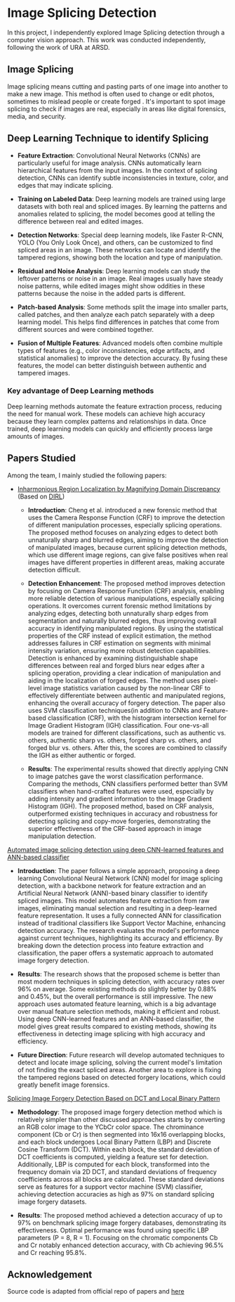
# Image Splicing Detection

In this project, I independently explored Image Splicing detection through a computer vision approach. This work was conducted independently, following the work of URA at ARSD.

## Image Splicing
Image splicing means cutting and pasting parts of one image into another to make a new image. This method is often used to change or edit photos, sometimes to mislead people or create forged . It's important to spot image splicing to check if images are real, especially in areas like digital forensics, media, and security.

## Deep Learning Technique to identify Splicing
- **Feature Extraction**: Convolutional Neural Networks (CNNs) are particularly useful for image analysis. CNNs automatically learn hierarchical features from the input images. In the context of splicing detection, CNNs can identify subtle inconsistencies in texture, color, and edges that may indicate splicing.

- **Training on Labeled Data**: Deep learning models are trained using large datasets with both real and spliced images. By learning the patterns and anomalies related to splicing, the model becomes good at telling the difference between real and edited images.

- **Detection Networks**: Special deep learning models, like Faster R-CNN, YOLO (You Only Look Once), and others, can be customized to find spliced areas in an image. These networks can locate and identify the tampered regions, showing both the location and type of manipulation.

- **Residual and Noise Analysis**: Deep learning models can study the leftover patterns or noise in an image. Real images usually have steady noise patterns, while edited images might show oddities in these patterns because the noise in the added parts is different.

- **Patch-based Analysis**: Some methods split the image into smaller parts, called patches, and then analyze each patch separately with a deep learning model. This helps find differences in patches that come from different sources and were combined together.

- **Fusion of Multiple Features**: Advanced models often combine multiple types of features (e.g., color inconsistencies, edge artifacts, and statistical anomalies) to improve the detection accuracy. By fusing these features, the model can better distinguish between authentic and tampered images.

### Key advantage of Deep Learning methods

Deep learning methods automate the feature extraction process, reducing the need for manual work. These models can achieve high accuracy because they learn complex patterns and relationships in data. Once trained, deep learning models can quickly and efficiently process large amounts of images.

## Papers Studied

Among the team, I mainly studied the following papers: 

- [Inharmonious Region Localization by Magnifying Domain Discrepancy](https://cdn.aaai.org/ojs/20048/20048-13-24061-1-2-20220628.pdf) (Based on [DIRL](https://arxiv.org/pdf/2104.09453))
    - **Introduction**: Cheng et al. introduced a new forensic method that uses the Camera Response Function (CRF) to improve the detection of different manipulation processes, especially splicing operations. The proposed method focuses on analyzing edges to detect both unnaturally sharp and blurred edges, aiming to improve the detection of manipulated images, because current splicing detection methods, which use different image regions, can give false positives when real images have different properties in different areas, making accurate detection difficult.

    - **Detection Enhancement**: The proposed method improves detection by focusing on Camera Response Function (CRF) analysis, enabling more reliable detection of various manipulations, especially splicing operations. It overcomes current forensic method limitations by analyzing edges, detecting both unnaturally sharp edges from segmentation and naturally blurred edges, thus improving overall accuracy in identifying manipulated regions. By using the statistical properties of the CRF instead of explicit estimation, the method addresses failures in CRF estimation on segments with minimal intensity variation, ensuring more robust detection capabilities. Detection is enhanced by examining distinguishable shape differences between real and forged blurs near edges after a splicing operation, providing a clear indication of manipulation and aiding in the localization of forged edges. The method uses pixel-level image statistics variation caused by the non-linear CRF to effectively differentiate between authentic and manipulated regions, enhancing the overall accuracy of forgery detection. The paper also uses SVM classification techniques(in addition to CNNs and Feature-based classification (CRF), with the histogram intersection kernel for Image Gradient Histogram (IGH) classification. Four one-vs-all models are trained for different classifications, such as authentic vs. others, authentic sharp vs. others, forged sharp vs. others, and forged blur vs. others. After this, the scores are combined to classify the IGH as either authentic or forged.

    - **Results**: The experimental results showed that directly applying CNN to image patches gave the worst classification performance. Comparing the methods, CNN classifiers performed better than SVM classifiers when hand-crafted features were used, especially by adding intensity and gradient information to the Image Gradient Histogram (IGH). The proposed method, based on CRF analysis, outperformed existing techniques in accuracy and robustness for detecting splicing and copy-move forgeries, demonstrating the superior effectiveness of the CRF-based approach in image manipulation detection.

[Automated image splicing detection using deep CNN-learned features
and ANN-based classifier](https://drive.google.com/file/d/1flkuNAsaNPdJjK83W9kg7Cti8sZY1VCl/view)

   - **Introduction**: The paper follows a simple approach, proposing a deep learning Convolutional Neural Network (CNN) model for image splicing detection, with a backbone network for feature extraction and an Artificial Neural Network (ANN)-based binary classifier to identify spliced images. This model automates feature extraction from raw images, eliminating manual selection and resulting in a deep-learned feature representation. It uses a fully connected ANN for classification instead of traditional classifiers like Support Vector Machine, enhancing detection accuracy. The research evaluates the model's performance against current techniques, highlighting its accuracy and efficiency. By breaking down the detection process into feature extraction and classification, the paper offers a systematic approach to automated image forgery detection.

   - **Results**: The research shows that the proposed scheme is better than most modern techniques in splicing detection, with accuracy rates over 96% on average. Some existing methods do slightly better by 0.88% and 0.45%, but the overall performance is still impressive. The new approach uses automated feature learning, which is a big advantage over manual feature selection methods, making it efficient and robust. Using deep CNN-learned features and an ANN-based classifier, the model gives great results compared to existing methods, showing its effectiveness in detecting image splicing with high accuracy and efficiency.

   - **Future Direction**: Future research will develop automated techniques to detect and locate image splicing, solving the current model's limitation of not finding the exact spliced areas. Another area to explore is fixing the tampered regions based on detected forgery locations, which could greatly benefit image forensics.

[Splicing Image Forgery Detection Based on DCT and
Local Binary Pattern](http://ieeexplore.ieee.org/abstract/document/6736863)

   - **Methodology**: The proposed image forgery detection method which is relatively simpler than other discussed approaches starts by converting an RGB color image to the YCbCr color space. The chrominance component (Cb or Cr) is then segmented into 16x16 overlapping blocks, and each block undergoes Local Binary Pattern (LBP) and Discrete Cosine Transform (DCT). Within each block, the standard deviation of DCT coefficients is computed, yielding a feature set for detection. Additionally, LBP is computed for each block, transformed into the frequency domain via 2D DCT, and standard deviations of frequency coefficients across all blocks are calculated. These standard deviations serve as features for a support vector machine (SVM) classifier, achieving detection accuracies as high as 97% on standard splicing image forgery datasets.

   - **Results**: The proposed method achieved a detection accuracy of up to 97% on benchmark splicing image forgery databases, demonstrating its effectiveness. Optimal performance was found using specific LBP parameters (P = 8, R = 1). Focusing on the chromatic components Cb and Cr notably enhanced detection accuracy, with Cb achieving 96.5% and Cr reaching 95.8%.

## Acknowledgement

Source code is adapted from official repo of papers and [here](https://github.com/PallaviPandey77/Image-Forgery-Detection-Using-Passive-Approach)














